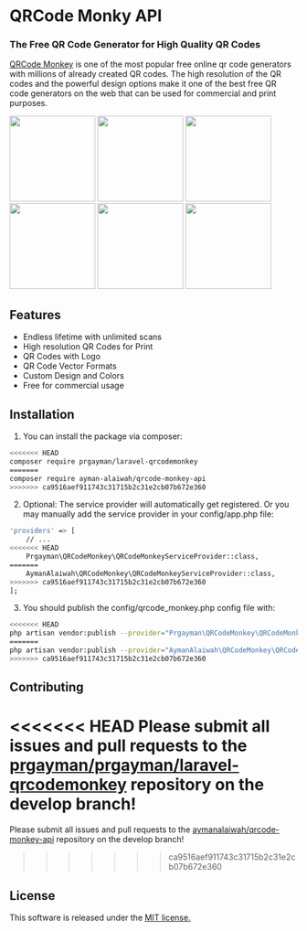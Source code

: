 # QRCode Monky API

### The Free QR Code Generator for High Quality QR Codes

[QRCode Monkey](https://www.qrcode-monkey.com/) is one of the most popular free online qr code generators with millions of already created QR codes. The high resolution of the QR codes and the powerful design options make it one of the best free QR code generators on the web that can be used for commercial and print purposes.

<div >
<img src="https://www.qrcode-monkey.com/img/qr/templates/facebook.svg" width="150"/> 
<img src="https://www.qrcode-monkey.com/img/qr/templates/youtube.svg" width="150"/> 
<img src="https://www.qrcode-monkey.com/img/qr/templates/ninja.svg" width="150"/> 
<img src="https://www.qrcode-monkey.com/img/qr/templates/twitter.svg" width="150"/> 
<img src="https://www.qrcode-monkey.com/img/qr/templates/rain.svg" width="150"/> 
<img src="https://www.qrcode-monkey.com/img/qr/templates/jungle.svg" width="150"/> 
</div>

## Features

- Endless lifetime with unlimited scans
- High resolution QR Codes for Print
- QR Codes with Logo
- QR Code Vector Formats
- Custom Design and Colors
- Free for commercial usage

## Installation

1. You can install the package via composer:

```sh
<<<<<<< HEAD
composer require prgayman/laravel-qrcodemonkey
=======
composer require ayman-alaiwah/qrcode-monkey-api
>>>>>>> ca9516aef911743c31715b2c31e2cb07b672e360
```

2. Optional: The service provider will automatically get registered. Or you may manually add the service provider in your config/app.php file:

```sh
'providers' => [
    // ...
<<<<<<< HEAD
    Prgayman\QRCodeMonkey\QRCodeMonkeyServiceProvider::class,
=======
    AymanAlaiwah\QRCodeMonkey\QRCodeMonkeyServiceProvider::class,
>>>>>>> ca9516aef911743c31715b2c31e2cb07b672e360
];
```

3. You should publish the config/qrcode_monkey.php config file with:

```sh
<<<<<<< HEAD
php artisan vendor:publish --provider="Prgayman\QRCodeMonkey\QRCodeMonkeyServiceProvider"
=======
php artisan vendor:publish --provider="AymanAlaiwah\QRCodeMonkey\QRCodeMonkeyServiceProvider"
>>>>>>> ca9516aef911743c31715b2c31e2cb07b672e360

```

## Contributing

<<<<<<< HEAD
Please submit all issues and pull requests to the [prgayman/prgayman/laravel-qrcodemonkey](https://github.com/prgayman/laravel-qrcodemonkey) repository on the develop branch!
=======
Please submit all issues and pull requests to the [aymanalaiwah/qrcode-monkey-api](https://github.com/ayman-alaiwah/laravel-qrcodemonkey) repository on the develop branch!
>>>>>>> ca9516aef911743c31715b2c31e2cb07b672e360

## License

This software is released under the [MIT license.](https://opensource.org/licenses/MIT)
